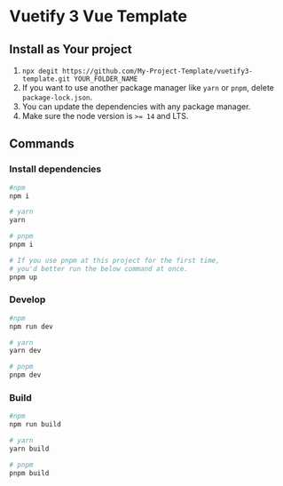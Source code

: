 # Vuetify 3 Vue Template

## Install as Your project

1. `npx degit https://github.com/My-Project-Template/vuetify3-template.git YOUR_FOLDER_NAME`
2. If you want to use another package manager like `yarn` or `pnpm`, delete `package-lock.json`.
3. You can update the dependencies with any package manager.
4. Make sure the node version is `>= 14` and LTS.

## Commands

### Install dependencies

```sh
#npm
npm i

# yarn
yarn

# pnpm
pnpm i

# If you use pnpm at this project for the first time,
# you'd better run the below command at once.
pnpm up
```

### Develop

```sh
#npm
npm run dev

# yarn
yarn dev

# pnpm
pnpm dev
```

### Build

```sh
#npm
npm run build

# yarn
yarn build

# pnpm
pnpm build
```
